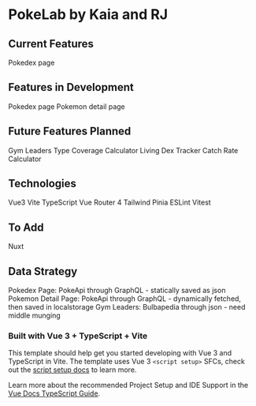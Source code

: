 # PokeLab by Kaia and RJ

## Current Features
Pokedex page

## Features in Development
Pokedex page
Pokemon detail page

## Future Features Planned
Gym Leaders
Type Coverage Calculator
Living Dex Tracker
Catch Rate Calculator

## Technologies
Vue3
Vite
TypeScript
Vue Router 4
Tailwind
Pinia
ESLint
Vitest

## To Add
Nuxt

## Data Strategy
Pokedex Page: PokeApi through GraphQL - statically saved as json
Pokemon Detail Page: PokeApi through GraphQL - dynamically fetched, then saved in localstorage
Gym Leaders: Bulbapedia through json - need middle munging

### Built with Vue 3 + TypeScript + Vite
This template should help get you started developing with Vue 3 and TypeScript in Vite. The template uses Vue 3 `<script setup>` SFCs, check out the [script setup docs](https://v3.vuejs.org/api/sfc-script-setup.html#sfc-script-setup) to learn more.

Learn more about the recommended Project Setup and IDE Support in the [Vue Docs TypeScript Guide](https://vuejs.org/guide/typescript/overview.html#project-setup).
